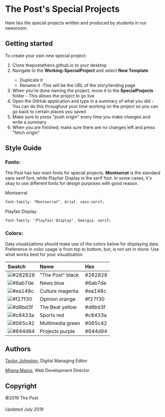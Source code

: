 <html>
   <h1>The Post's Special Projects</h1>
   <p>Here lies the special projects written and produced by students in our newsroom.</p>
   <h2>Getting started</h2>
   <p>To create your own new special project:
   <ol>
      <li>Clone thepostathens.github.io to your desktop </li>
      <li>Navigate to the <strong>Working-SpecialProject</strong> and select <strong>New Template</strong> </li>
      <ul>
         <li>Duplicate it </li>
         <li> Rename it -This will be the URL of the story/landing page </li>
      </ul>
      <li>When you're done naming the project, move it to the <strong>SpecialProjects</strong> folder - This allows the project to go live</li>
      <li>Open the GitHub application and type in a summary of what you did - You can do this throughout your time working on the project so you can go back to certain places you saved</li>
      <li>Make sure to press "push origin" every time you make changes and write a summary</li>
      <li>When you are finished, make sure there are no changes left and press "fetch origin"</li>
   </ol>
   <p>
   <h2>Style Guide</h2>
<h3>Fonts:</h3>
   <p>The Post has two main fonts for special projects. <strong>Montserrat</strong> is the standard sans serif font, while       Playfair Display is the serif font. In some  cases, it's okay to use different fonts for design purposes with good reason.</p>
   
   <p>Montserrat</p>
   
   ```css
font-family: "Montserrat", Arial, sans-serif;
```
   
   <p>Playfair Display</p>
   
   ```css
font-family: "Playfair Display", Georgia, serif;
```

   <h3>Colors:</h3>
<p>Data visualizations should make use of the colors below for displaying data. Preference in color usage is from top to bottom, but, is not set in stone. Use what works best for your visualization.</p>

| Swatch | Name | Hex
| :----- | :--- | :-- 
| ![#282828](https://placehold.it/15/282828/000000?text=+) | "The Post" black | #282828
| ![#6ab7de](https://placehold.it/15/6ab7de/000000?text=+) | News blue | #6ab7de
| ![#ea148c](https://placehold.it/15/ea148c/000000?text=+) | Culture magenta | #ea148c
| ![#f27f30](https://placehold.it/15/f27f30/000000?text=+) | Opinion orange | #f27f30
| ![#d8bd3f](https://placehold.it/15/d8bd3f/000000?text=+) | The Beat yellow | #d8bd3f
| ![#c8433a](https://placehold.it/15/c8433a/000000?text=+) | Sports red | #c8433a
| ![#065c42](https://placehold.it/15/065c42/000000?text=+) | Multimedia green | #065c42
| ![#644d94](https://placehold.it/15/644d94/000000?text=+) | Projects purple | #644d94


   <h2>Authors</h2>
   <p><a href="https://twitter.com/TF_Johnston">Taylor Johnston</a>, Digital Managing Editor</p>
   <p><a href="https://twitter.com/meeyahnah">Mijana Mazur</a>, Web Development Director</p>
   <h2>Copyright</h2>
   <p>©2019 The Post</p>
   <h6>Updated July 2019</h6>
</html>

